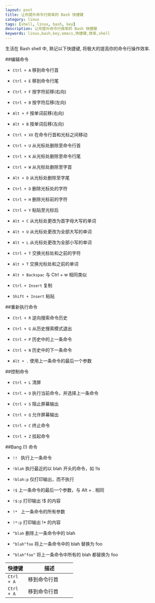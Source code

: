```yaml
---
layout: post
title: 让你提升命令行效率的 Bash 快捷键
category: linux
tags: [shell, linux, bash, key]
description: 让你提升命令行效率的 Bash 快捷键
keywords: linux,bash,key,emacs,快捷键,效率,shell
---
```


生活在 Bash shell 中, 熟记以下快捷键, 将极大的提高你的命令行操作效率.

##编辑命令

- `Ctrl + A`           移到命令行首

- `Ctrl + E`           移到命令行尾

- `Ctrl + F`           按字符前移(右向)

- `Ctrl + B`           按字符后移(左向)

- `Alt + F`            按单词前移(右向)

- `Alt + B`            按单词后移(左向)

- `Ctrl + XX`          在命令行首和光标之间移动

- `Ctrl + U`           从光标处删除至命令行首

- `Ctrl + K`           从光标处删除至命令行尾

- `Ctrl + W`           从光标处删除至字首

- `Alt + D`            从光标处删除至字尾

- `Ctrl + D`           删除光标处的字符

- `Ctrl + H`           删除光标前的字符

- `Ctrl + Y`           粘贴至光标后

- `Alt + C`            从光标处更改为首字母大写的单词

- `Alt + U`            从光标处更改为全部大写的单词

- `Alt + L`            从光标处更改为全部小写的单词

- `Ctrl + T`           交换光标处和之前的字符

- `Alt + T`            交换光标处和之前的单词

- `Alt + Backspac`     与 Ctrl + w 相同类似

- `Ctrl + Insert`      复制

- `Shift + Insert`     粘贴


##重新执行命令

- `Ctrl + R`           逆向搜索命令历史

- `Ctrl + G`           从历史搜索模式退出

- `Ctrl + P`           历史中的上一条命令

- `Ctrl + N`           历史中的下一条命令

- `Alt + .`            使用上一条命令的最后一个参数


##控制命令

- `Ctrl + L`           清屏

- `Ctrl + O`           执行当前命令，并选择上一条命令

- `Ctrl + S`           阻止屏幕输出

- `Ctrl + Q`           允许屏幕输出

- `Ctrl + C`           终止命令

- `Ctrl + Z`           挂起命令


##Bang (!) 命令

- `!! `                执行上一条命令

- `!blah`              执行最近的以 blah 开头的命令，如 !ls

- `!blah:p`            仅打印输出，而不执行

- `!$`                 上一条命令的最后一个参数，与 Alt + . 相同

- `!$:p`               打印输出 !$ 的内容

- `!* `                上一条命令的所有参数

- `!*:p`               打印输出 !* 的内容

- `^blah`              删除上一条命令中的 blah

- `^blah^foo`          将上一条命令中的 blah 替换为 foo

- `^blah^foo^`         将上一条命令中所有的 blah 都替换为 foo

<table class="table table-bordered table-striped">
    <thead>
        <tr>
            <th style="width:35px; text-align:center;" nowrap>快捷键</th>
            <th style="width:135px; text-align:center;" nowrap>描述</th>
        </tr>
    </thead>
    <tbody>
        <tr>
            <td><code>Ctrl + A</code></td>
            <td>移到命令行首</td>
        </tr>
        <tr>
            <td><code>Ctrl + A</code></td>
            <td>移到命令行首</td>
        </tr>
    </tbody>
</table>